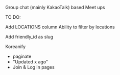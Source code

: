 Group chat (mainly KakaoTalk) based Meet ups

TO DO:

Add LOCATIONS column
Ability to filter by locations

Add friendly_id as slug

Koreanify

- paginate
- "Updated x ago"
- Join & Log in pages
